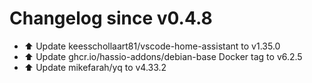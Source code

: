 # Changelog since v0.4.8
- ⬆️ Update keesschollaart81/vscode-home-assistant to v1.35.0 
- ⬆️ Update ghcr.io/hassio-addons/debian-base Docker tag to v6.2.5 
- ⬆️ Update mikefarah/yq to v4.33.2 
